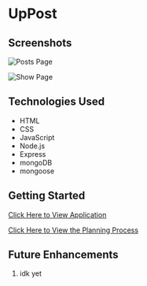 # UpPost

## Screenshots

![Posts Page]()

![Show Page]()

## Technologies Used

- HTML
- CSS
- JavaScript
- Node.js
- Express
- mongoDB
- mongoose

## Getting Started

[Click Here to View Application]()

[Click Here to View the Planning Process](https://trello.com/b/7DLnOCSX/uppost)

## Future Enhancements

1. idk yet